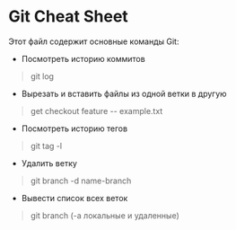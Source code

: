 # Git Cheat Sheet

Этот файл содержит основные команды Git:

- Посмотреть историю коммитов  
> git log
- Вырезать и вставить файлы из одной ветки в другую  
> get checkout feature -- example.txt
- Посмотреть историю тегов  
> git tag -l
- Удалить ветку  
> git branch -d name-branch
- Вывести список всех веток  
> git branch (-a локальные и удаленные)


